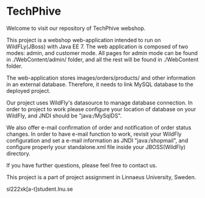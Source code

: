 # TechPhive
Welcome to visit our repository of TechPhive webshop.

This project is a webshop web-application intended to run on WildFLy(JBoss) with Java EE 7.
The web application is composed of two modes: admin, and customer mode. All pages for admin mode can be found in ./WebContent/admin/ folder, and all the rest will be found in ./WebContent folder.

The web-application stores images/orders/products/ and other information in an external database.
Therefore, it needs to link MySQL database to the deployed project.

Our project uses WildFly's datasource to manage database connection.
In order to project to work please configure your location of database on your WildFly, and JNDI should be "java:/MySqlDS".

We also offer e-mail confirmation of order and notification of order status changes. In order to have e-mail function to work, revisit your WildFly configuration and set a e-mail information as JNDI "java:/shopmail", and configure properly your standalone.xml file inside your JBOSS(WildFly) directory.

If you have further questions, please feel free to contact us.

This project is a part of project assignment in Linnaeus University, Sweden.


sl222xk[a-t]student.lnu.se
